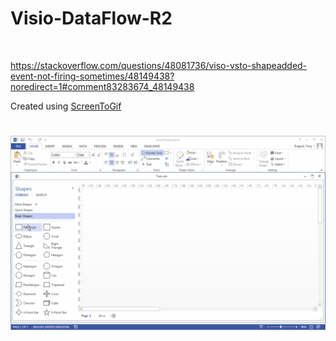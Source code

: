 # Visio-DataFlow-R2

<br>


https://stackoverflow.com/questions/48081736/viso-vsto-shapeadded-event-not-firing-sometimes/48149438?noredirect=1#comment83283674_48149438

Created using [ScreenToGif](http://www.screentogif.com/)

<h1 align="left">
  <img src="Images/ReadMe/visio.addin.addshapes.gif" />
</h1>
